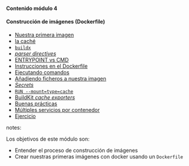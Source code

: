 #### Contenido módulo 4

#### Construcción de imágenes (Dockerfile)

* [Nuestra primera imagen](#our-first-image)
* [la caché](#build-cache)
* [`buildx`](#buildx)
* [_parser directives_](#parser-directives)
* [ENTRYPOINT vs CMD](#entrypoint-vs-cmd)
* [Instrucciones en el Dockerfile](#dockerfile-instructions)   
* [Ejecutando comandos](#running-commands)
* [Añadiendo ficheros a nuestra imagen](#copy-files)
* [_Secrets_](#secrets)
* [`RUN --mount=type=cache`](#run-mount-cache)
* [BuildKit _cache exporters_](#cache-exporters)
* [Buenas prácticas](#best-practices)
* [Múltiples servicios por contenedor](#multiple-services-in-a-container)
* [Ejercicio](#exercise)

notes:

Los objetivos de este módulo son:

* Entender el proceso de construcción de imágenes
* Crear nuestras primeras imágenes con docker usando un `Dockerfile`